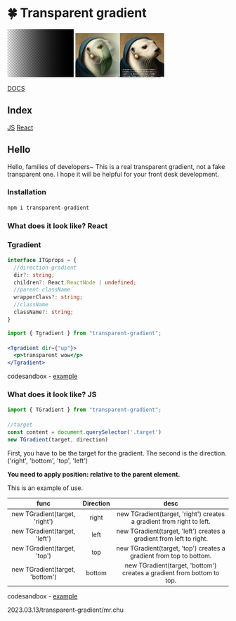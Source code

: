 # 🍀 Transparent gradient
<div align="left">
<img src="./examples/src/img/left.png" alt="main" width="30%" height="30%" />
<img src="./examples/src/img/right.png" alt="ss" width="20%" height="20%" /><img src="./examples/src/img/text.png" alt="ss" width="20%" height="20%" />
</div>

[DOCS](https://transparent-gradient.netlify.app/eng.html) 

## Index
[JS](#what-does-it-look-like?-JS) [React](#what-does-it-look-like?-React)

## Hello 
Hello, families of developers~ This is a real transparent gradient, not a fake transparent one. I hope it will be helpful for your front desk development.

### Installation
```bash
npm i transparent-gradient
```

### What does it look like? React

### Tgradient

```ts
interface ITGprops = {
  //direction gradient
  dir?: string;
  children?: React.ReactNode | undefined;
  //parent className
  wrapperClass?: string;
  //className
  className?: string;
}
```

```jsx
import { Tgradient } from "transparent-gradient";

<Tgradient dir={"up"}>
  <p>transparent wow</p>
</Tgradient>
```
codesandbox - [example](https://codesandbox.io/p/sandbox/transparent-gradient-react-36rs7d)


### What does it look like? JS

```js
import { TGradient } from "transparent-gradient";

//target
const content = document.querySelector('.target')
new TGradient(target, direction)
```

First, you have to be the target for the gradient.
The second is the direction.('right', 'bottom', 'top', 'left')

**You need to apply position: relative to the parent element.**

This is an example of use.

| func | Direction    | desc    |
| :---:   | :---: | :---: |
| new TGradient(target, 'right') | right   | new TGradient(target, 'right') creates a gradient from right to left.  |
| new TGradient(target, 'left') | left  | new TGradient(target, 'left') creates a gradient from left to right.  |
| new TGradient(target, 'top') | top  | new TGradient(target, 'top') creates a gradient from top to bottom.  |
| new TGradient(target, 'bottom') | bottom  | new TGradient(target, 'bottom') creates a gradient from bottom to top.  |

codesandbox - [example](https://codesandbox.io/p/sandbox/transparent-gradient-react-36rs7d?)

2023.03.13/transparent-gradient/mr.chu
